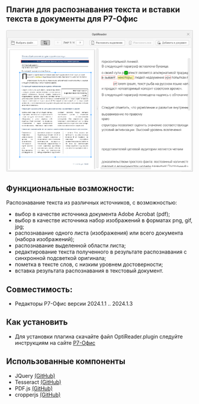 ## Плагин для распознавания текста и вставки текста в документы для Р7-Офис

<img alt="Preview" width="800px" src="https://github.com/VNexsus/OptiReader-plugin/blob/main/preview.png">

## Функциональные возможности:
Распознавание текста из различных источников, с возможностью:
*	выбор в качестве источника документа Adobe Acrobat (pdf);
*	выбор в качестве источника набор изображений в форматах png, gif, jpg;
*	распознавание одного листа (изображения) или всего документа (набора изображений);
*	распознавание выделенной области листа;
*	редактирование текста полученного в результате распознавания с синхронной подсветкой оригинала;
*	пометка в тексте слов, с низким уровнем достоверности;
*	вставка результата распознавания в текстовый документ.

## Совместимость:
  * Редакторы Р7-Офис версии 2024.1.1 .. 2024.1.3

## Как установить
* Для установки плагина скачайте файл OptiReader.plugin следуйте инструкциям на сайте <a href="https://support.r7-office.ru/desktop_editors/api_desktop_editors/api_desktop_editors_general/adding-plugins/">Р7-Офиc</a>

## Использованные компоненты
* JQuery <a href="https://github.com/jquery/jquery">(GitHub)</a>
* Tesseract <a href="https://github.com/tesseract-ocr/tesseract">(GitHub)</a>
* PDF.js <a href="https://github.com/mozilla/pdf.js">(GitHub)</a>
* cropperjs <a href="https://github.com/fengyuanchen/cropperjs/">(GitHub)</a>
